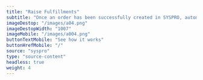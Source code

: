 ```yaml
---
title: "Raise Fulfillments"
subtitle: "Once an order has been successfully created in SYSPRO, automatically fulfill your order with one of our fulfillment partners."
imageDestop: "/images/a04.png"
imageDestopWidth: "1007"
imageMobile: "/images/a004.png"
buttonTextMobile: "See how it works"
buttonHrefMobile: "/" 
source: "syspro"
type: "source-content"
headless: true
weight: 4
---
```

